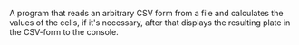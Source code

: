 A program that reads an arbitrary CSV form from a file and calculates the values of the cells, if it's necessary, after that displays the resulting plate in the CSV-form to the console. 
